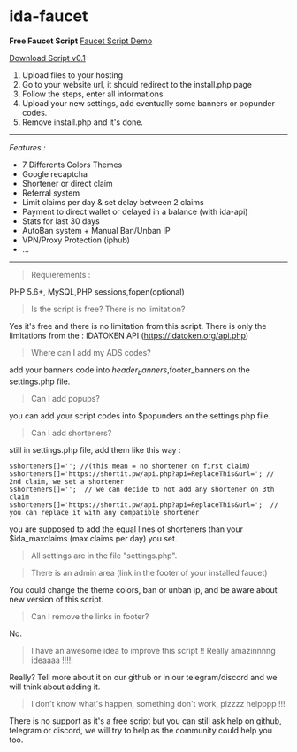 # ida-faucet
**Free Faucet Script** [Faucet Script Demo](https://idatoken.org/faucet/)

[Download Script v0.1](https://github.com/idatoken/ida-faucet/archive/0.1.zip)

1) Upload files to your hosting
2) Go to your website url, it should redirect to the install.php page
3) Follow the steps, enter all informations
4) Upload your new settings, add eventually some banners or popunder codes.
5) Remove install.php and it's done.

-----------------------
*Features :*
- 7 Differents Colors Themes
- Google recaptcha
- Shortener or direct claim
- Referral system
- Limit claims per day & set delay between 2 claims
- Payment to direct wallet or delayed in a balance (with ida-api)
- Stats for last 30 days
- AutoBan system + Manual Ban/Unban IP
- VPN/Proxy Protection (iphub)
- ...
-----------------------

>Requierements :

PHP 5.6+, MySQL,PHP sessions,fopen(optional)



>Is the script is free? There is no limitation?

Yes it's free and there is no limitation from this script. There is only the limitations from the : IDATOKEN API  (https://idatoken.org/api.php)



>Where can I add my ADS codes?

add your banners code into $header_banners,$footer_banners on the settings.php file.



>Can I add popups?

you can add your script codes into $popunders on the settings.php file.



>Can I add shorteners?

still in settings.php file, add them like this way :
```
$shorteners[]=''; //(this mean = no shortener on first claim)
$shorteners[]='https://shortit.pw/api.php?api=ReplaceThis&url='; // 2nd claim, we set a shortener
$shorteners[]='';  // we can decide to not add any shortener on 3th claim
$shorteners[]='https://shortit.pw/api.php?api=ReplaceThis&url=';  // you can replace it with any compatible shortener
```
you are supposed to add the equal lines of shorteners than your $ida_maxclaims (max claims per day) you set.



>All settings are in the file "settings.php".



>There is an admin area (link in the footer of your installed faucet)

You could change the theme colors, ban or unban ip, and be aware about new version of this script.



>Can I remove the links in footer?

No.



>I have an awesome idea to improve this script !! Really amazinnnng ideaaaa !!!!!

Really? Tell more about it on our github or in our telegram/discord and we will think about adding it.



>I don't know what's happen, something don't work, plzzzz helpppp !!!

There is no support as it's a free script but you can still ask help on github, telegram or discord, we will try to help as the community could help you too.
